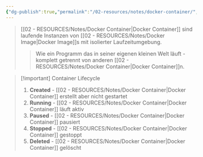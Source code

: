 ```yaml
---
{"dg-publish":true,"permalink":"/02-resources/notes/docker-container/","tags":["informatik/virtualisierung/docker/grundlagen","informatik/virtualisierung/docker/container"],"noteIcon":"","updated":"2025-09-10T16:50:46.551+02:00"}
---
```



>[[02 - RESOURCES/Notes/Docker Container\|Docker Container]] sind laufende Instanzen von [[02 - RESOURCES/Notes/Docker Image\|Docker Image]]s mit isolierter Laufzeitumgebung.
>>Wie ein Programm das in seiner eigenen kleinen Welt läuft - komplett getrennt von anderen [[02 - RESOURCES/Notes/Docker Container\|Docker Container]]n.

>[!important] Container Lifecycle
>1. **Created** - [[02 - RESOURCES/Notes/Docker Container\|Docker Container]] erstellt aber nicht gestartet
>2. **Running** - [[02 - RESOURCES/Notes/Docker Container\|Docker Container]] läuft aktiv
>3. **Paused** - [[02 - RESOURCES/Notes/Docker Container\|Docker Container]] pausiert
>4. **Stopped** - [[02 - RESOURCES/Notes/Docker Container\|Docker Container]] gestoppt
>5. **Deleted** - [[02 - RESOURCES/Notes/Docker Container\|Docker Container]] gelöscht